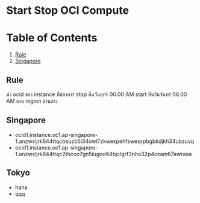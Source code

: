 # Start Stop OCI Compute

# Table of Contents

1. [Rule](#Rule)
2. [Singapore](#Singapore)

## Rule

นำ ocid ของ instance ที่ต้องการ stop คืนวันศุกร์ 00.00 AM start คืนวันจันทร์ 06.00 AM ตาม region ด้านล่าง

## Singapore

- ocid1.instance.oc1.ap-singapore-1.anzwsljrk644ttqcbsuzb5i34owl7zkwexpehfsweqrpbgbkdjkh34ubzuvq
- ocid1.instance.oc1.ap-singapore-1.anzwsljrk644ttqc2thcoo7gn5iugoo64bjclgrf3nho32p4cxam67awrasa

## Tokyo

- haha
- qqq
